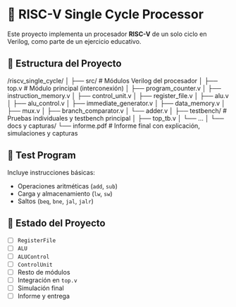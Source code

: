 # 🔧 RISC-V Single Cycle Processor

Este proyecto implementa un procesador **RISC-V** de un solo ciclo en Verilog, como parte de un ejercicio educativo.

## 📁 Estructura del Proyecto

/riscv_single_cycle/
│
├── src/ # Módulos Verilog del procesador
│ ├── top.v # Módulo principal (interconexión)
│ ├── program_counter.v
│ ├── instruction_memory.v
│ ├── control_unit.v
│ ├── register_file.v
│ ├── alu.v
│ ├── alu_control.v
│ ├── immediate_generator.v
│ ├── data_memory.v
│ ├── mux.v
│ ├── branch_comparator.v
│ └── adder.v
│
├── testbench/ # Pruebas individuales y testbench principal
│ ├── top_tb.v
│ └── ...
│
└── docs y capturas/
└── informe.pdf # Informe final con explicación, simulaciones y capturas

## 🧪 Test Program

Incluye instrucciones básicas:
- Operaciones aritméticas (`add`, `sub`)
- Carga y almacenamiento (`lw`, `sw`)
- Saltos (`beq`, `bne`, `jal`, `jalr`)


## 🚀 Estado del Proyecto

- [ ] `RegisterFile`
- [ ] `ALU`
- [ ] `ALUControl`
- [ ] `ControlUnit`
- [ ] Resto de módulos
- [ ] Integración en `top.v`
- [ ] Simulación final
- [ ] Informe y entrega